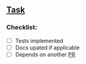 ## [Task]()

### Checklist:
- [ ] Tests implemented
- [ ] Docs upated if applicable
- [ ] Depends on another [PR]()
